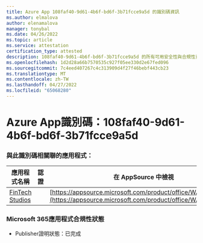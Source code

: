```yaml
---
title: Azure App 108faf40-9d61-4b6f-bd6f-3b71fcce9a5d 的識別碼資訊
ms.author: elmalova
author: elenamalova
manager: tonybal
ms.date: 04/26/2022
ms.topic: article
ms.service: attestation
certification_type: attested
description: 108faf40-9d61-4b6f-bd6f-3b71fcce9a5d 的所有可用安全性與合規性資訊。
ms.openlocfilehash: 1d2d28a66b7570535c927f05ee330d2e67fed096
ms.sourcegitcommit: 7c4eed407267c4c313909d4f27f46bebf443cb23
ms.translationtype: MT
ms.contentlocale: zh-TW
ms.lasthandoff: 04/27/2022
ms.locfileid: "65068280"
---
```

# <a name="azure-app-id-108faf40-9d61-4b6f-bd6f-3b71fcce9a5d"></a>Azure App識別碼：108faf40-9d61-4b6f-bd6f-3b71fcce9a5d


### <a name="apps-associated-with-this-id"></a>與此識別碼相關聯的應用程式：
| **應用程式名稱** | **認證** | **在 AppSource 中檢視** |
|--------------|---------------|-----------------------|
| [FinTech Studios](../forward/WA200003969.md) |  | [https://appsource.microsoft.com/product/office/WA200003969](https://appsource.microsoft.com/product/office/WA200003969) |

### <a name="microsoft-365-app-compliance-status"></a>Microsoft 365應用程式合規性狀態
- Publisher證明狀態：已完成
